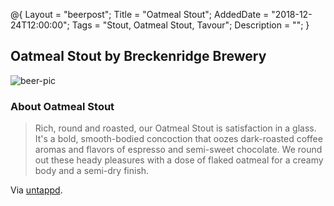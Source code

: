 @{ 
 Layout = "beerpost"; 
 Title = "Oatmeal Stout"; 
 AddedDate = "2018-12-24T12:00:00"; 
 Tags = "Stout, Oatmeal Stout, Tavour"; 
 Description = ""; 
 } 
 

## Oatmeal Stout by Breckenridge Brewery

![beer-pic]

### About Oatmeal Stout

> Rich, round and roasted, our Oatmeal Stout is satisfaction in a glass. It's a bold, smooth-bodied concoction that oozes dark-roasted coffee aromas and flavors of espresso and semi-sweet chocolate. We round out these heady pleasures with a dose of flaked oatmeal for a creamy body and a semi-dry finish.

Via [untappd][untappd-url].

[untappd-url]: <https://untappd.com/b/breckenridge-brewery-oatmeal-stout/62>
[beer-pic]: https://jasonpowley.com/assets/img/2018-12-24-oatmeal-stout.jpeg "Oatmeal Stout by Breckenridge Brewery"
